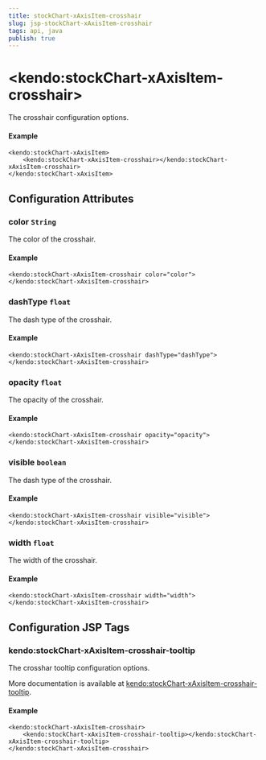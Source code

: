 ```yaml
---
title: stockChart-xAxisItem-crosshair
slug: jsp-stockChart-xAxisItem-crosshair
tags: api, java
publish: true
---
```


# \<kendo:stockChart-xAxisItem-crosshair\>

The crosshair configuration options.

#### Example
    <kendo:stockChart-xAxisItem>
        <kendo:stockChart-xAxisItem-crosshair></kendo:stockChart-xAxisItem-crosshair>
    </kendo:stockChart-xAxisItem>

## Configuration Attributes

### color `String`

The color of the crosshair.

#### Example
    <kendo:stockChart-xAxisItem-crosshair color="color">
    </kendo:stockChart-xAxisItem-crosshair>

### dashType `float`

The dash type of the crosshair.

#### Example
    <kendo:stockChart-xAxisItem-crosshair dashType="dashType">
    </kendo:stockChart-xAxisItem-crosshair>

### opacity `float`

The opacity of the crosshair.

#### Example
    <kendo:stockChart-xAxisItem-crosshair opacity="opacity">
    </kendo:stockChart-xAxisItem-crosshair>

### visible `boolean`

The dash type of the crosshair.

#### Example
    <kendo:stockChart-xAxisItem-crosshair visible="visible">
    </kendo:stockChart-xAxisItem-crosshair>

### width `float`

The width of the crosshair.

#### Example
    <kendo:stockChart-xAxisItem-crosshair width="width">
    </kendo:stockChart-xAxisItem-crosshair>


##  Configuration JSP Tags

### kendo:stockChart-xAxisItem-crosshair-tooltip

The crosshar tooltip configuration options.

More documentation is available at [kendo:stockChart-xAxisItem-crosshair-tooltip](stockchart/xaxisitem-crosshair-tooltip).

#### Example

    <kendo:stockChart-xAxisItem-crosshair>
        <kendo:stockChart-xAxisItem-crosshair-tooltip></kendo:stockChart-xAxisItem-crosshair-tooltip>
    </kendo:stockChart-xAxisItem-crosshair>

